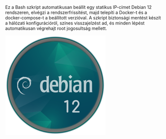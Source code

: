 Ez a Bash szkript automatikusan beállít egy statikus IP-címet Debian 12 rendszeren, elvégzi a
rendszerfrissítést, majd telepíti a Docker-t és a docker-compose-t a beállított verzióval. 
A szkript biztonsági mentést készít a hálózati konfigurációról, színes visszajelzést ad, és
minden lépést automatikusan végrehajt root jogosultság mellett.

![](.github/debian12.png)
